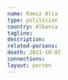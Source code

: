 ```yaml
---
name: Ramiz Alia
type: politician
country: Albania
tagline:
description:
related-persons:
death: 2011-10-07
connections:
layout: person
---
```


